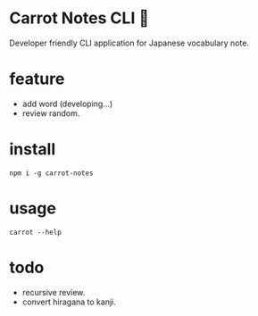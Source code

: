 # Carrot Notes CLI 🥕
Developer friendly CLI application for Japanese vocabulary note.

# feature
 - add word (developing...)
 - review random.

# install
`npm i -g carrot-notes`
# usage
`carrot --help`

# todo
- recursive review.
- convert hiragana to kanji.
